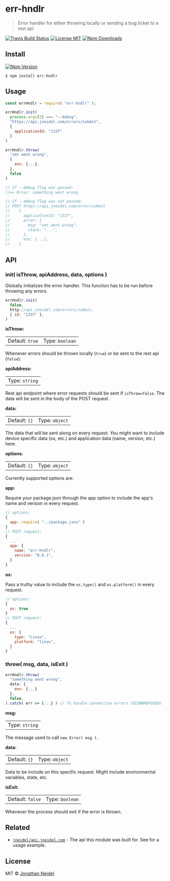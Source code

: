 # err-hndlr

> Error handler for either throwing locally or sending a bug ticket to a rest api

[![Travis Build Status](https://img.shields.io/travis/jneidel/err-hndlr.svg?style=flat-square)](https://travis-ci.org/jneidel/err-hndlr)
[![License MIT](https://img.shields.io/badge/license-MIT-green.svg?style=flat-square)](https://github.com/jneidel/err-hndlr/blob/master/license)
[![Npm Downloads](https://img.shields.io/npm/dw/err-hndlr.svg?style=flat-square)](https://www.npmjs.com/package/err-hndlr)

## Install

[![Npm Version](https://img.shields.io/npm/v/err-hndlr.svg?style=flat-square)](https://www.npmjs.com/package/err-hndlr)

```
$ npm install err-hndlr
```

## Usage

```js
const errHndlr = require( "err-hndlr" );

errHndlr.init(
  process.argv[2] === "--debug",
  "https://api.jneidel.com/errors/submit",
  {
    applicationId: "1337"
  }
)

errHndlr.throw(
  "smt went wrong",
  {
    env: {...},
  },
  false
)

// If --debug flag was passed:
//=> Error: something went wrong

// If --debug flag was not passed:
// POST https://api.jneidel.com/error/submit
//    {
//      applicationId: "1337",
//      error: {
//        msg: "smt went wrong",
//        stack: "...",
//      },
//      env: {...},
//    }
```


## API

### init( isThrow, apiAddress, data, options )

Globally initializes the error handler. This function has to be run before throwing any errors.

```js
errHndlr.init(
  false,
  http://api.jneidel.com/errors/submit,
  { id: "1337" },
)
```

**isThrow:**

<table><tr>
  <td>Default: <code>true</code></td>
  <td>Type: <code>boolean</code></td>
</tr></table>

Whenever errors should be thrown locally (`true`) or be sent to the rest api (`false`).

**apiAddress:**

<table><tr>
  <td>Type: <code>string</code></td>
</tr></table>

Rest api endpoint where error requests should be sent if `isThrow=false`. The data will be sent in the body of the POST request.

**data:**

<table><tr>
  <td>Default: <code>{}</code></td>
  <td>Type: <code>object</code></td>
</tr></table>

The data that will be sent along on every request. You might want to include device specific data (os, etc.) and application data (name, version, etc.) here.

**options:**

<table><tr>
  <td>Default: <code>{}</code></td>
  <td>Type: <code>object</code></td>
</tr></table>

Currently supported options are:

**app:**

Require your package.json through the app option to include the app's name and version in every request.

```js
// options:
{
  app: require( "../package.json" )
}
// POST request:
{
  ...
  app: {
    name: "err-hndlr",
    version: "0.0.1",
  }
}
```

**os:**

Pass a truthy value to include the `os.type()` and `os.platform()` in every request.

```js
// options:
{
  os: true
}
// POST request:
{
  ...
  os: {
    type: "Linux",
    platform: "linux",
  }
}
```

### throw( msg, data, isExit )

```js
errHndlr.throw(
  "something went wrong",
  data: {
    env: {...}
  },
  false,
).catch( err => {...} ) // To handle connection errors (ECONNREFUSED)
```

**msg:**

<table><tr>
  <td>Type: <code>string</code></td>
</tr></table>

The message used to call `new Error( msg )`.

**data:**

<table><tr>
  <td>Default: <code>{}</code></td>
  <td>Type: <code>object</code></td>
</tr></table>

Data to be include on this specific request. Might include environmental variables, state, etc.

**isExit:**

<table><tr>
  <td>Default: <code>false<code></td>
  <td>Type: <code>boolean</code></td>
</tr></table>

Whenever the process should exit if the error is thrown.

## Related

- [`jneidel/api.jneidel.com`](https://github.com/jneidel/api.jneidel.com) - The api this module was built for. See for a usage example.

## License

MIT © [Jonathan Neidel](https://jneidel.com)

